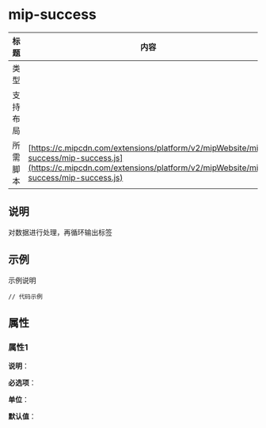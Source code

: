 # mip-success

标题|内容
----|----
类型|
支持布局|
所需脚本| [https://c.mipcdn.com/extensions/platform/v2/mipWebsite/mip-success/mip-success.js](https://c.mipcdn.com/extensions/platform/v2/mipWebsite/mip-success/mip-success.js)

## 说明
对数据进行处理，再循环输出标签


## 示例

示例说明

```
// 代码示例
```

## 属性

### 属性1

**说明**：

**必选项**：

**单位**：

**默认值**：
